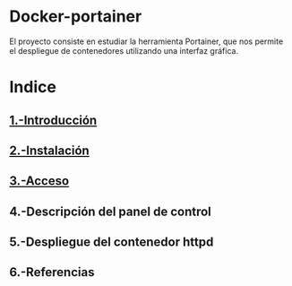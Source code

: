 # Docker-portainer
El proyecto consiste en estudiar la herramienta Portainer, que nos permite el despliegue de contenedores utilizando una interfaz gráfica.
# Indice
## [1.-Introducción](https://github.com/crisog20/docker-portainer/blob/main/1.-Introducción.md)
## [2.-Instalación](https://github.com/crisog20/docker-portainer/blob/main/2.-Instalación.md)
## [3.-Acceso](https://github.com/crisog20/docker-portainer/blob/main/3.-Acceso.md)
## 4.-Descripción del panel de control
## 5.-Despliegue del contenedor httpd
## 6.-Referencias
